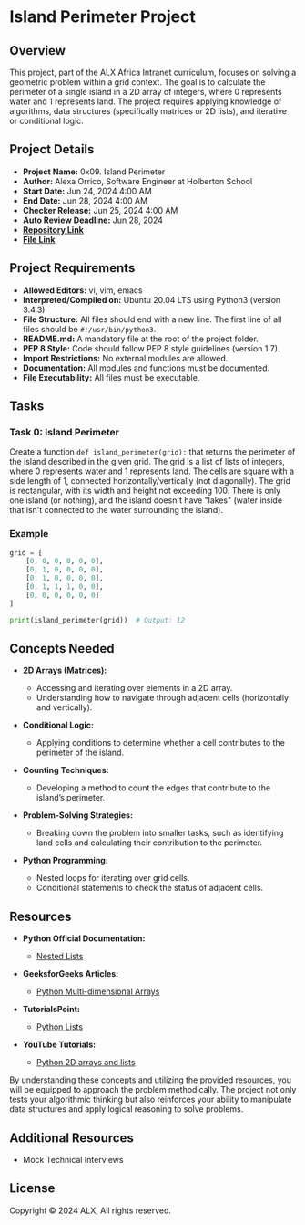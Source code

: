 # Island Perimeter Project

## Overview

This project, part of the ALX Africa Intranet curriculum, focuses on solving a geometric problem within a grid context. The goal is to calculate the perimeter of a single island in a 2D array of integers, where 0 represents water and 1 represents land. The project requires applying knowledge of algorithms, data structures (specifically matrices or 2D lists), and iterative or conditional logic.

## Project Details

- **Project Name:** 0x09. Island Perimeter
- **Author:** Alexa Orrico, Software Engineer at Holberton School
- **Start Date:** Jun 24, 2024 4:00 AM
- **End Date:** Jun 28, 2024 4:00 AM
- **Checker Release:** Jun 25, 2024 4:00 AM
- **Auto Review Deadline:** Jun 28, 2024
- **[Repository Link](https://github.com/fahde93/alx-interview/tree/master/0x09-island_perimeter)**
- **[File Link](https://github.com/fahde93/alx-interview/blob/master/0x09-island_perimeter/0-island_perimeter.py)**

## Project Requirements

- **Allowed Editors:** vi, vim, emacs
- **Interpreted/Compiled on:** Ubuntu 20.04 LTS using Python3 (version 3.4.3)
- **File Structure:** All files should end with a new line. The first line of all files should be `#!/usr/bin/python3`.
- **README.md:** A mandatory file at the root of the project folder.
- **PEP 8 Style:** Code should follow PEP 8 style guidelines (version 1.7).
- **Import Restrictions:** No external modules are allowed.
- **Documentation:** All modules and functions must be documented.
- **File Executability:** All files must be executable.

## Tasks

### Task 0: Island Perimeter

Create a function `def island_perimeter(grid):` that returns the perimeter of the island described in the given grid. The grid is a list of lists of integers, where 0 represents water and 1 represents land. The cells are square with a side length of 1, connected horizontally/vertically (not diagonally). The grid is rectangular, with its width and height not exceeding 100. There is only one island (or nothing), and the island doesn't have "lakes" (water inside that isn't connected to the water surrounding the island).

### Example

```python
grid = [
    [0, 0, 0, 0, 0, 0],
    [0, 1, 0, 0, 0, 0],
    [0, 1, 0, 0, 0, 0],
    [0, 1, 1, 1, 0, 0],
    [0, 0, 0, 0, 0, 0]
]

print(island_perimeter(grid))  # Output: 12
```

## Concepts Needed

- **2D Arrays (Matrices):**
  - Accessing and iterating over elements in a 2D array.
  - Understanding how to navigate through adjacent cells (horizontally and vertically).

- **Conditional Logic:**
  - Applying conditions to determine whether a cell contributes to the perimeter of the island.

- **Counting Techniques:**
  - Developing a method to count the edges that contribute to the island’s perimeter.

- **Problem-Solving Strategies:**
  - Breaking down the problem into smaller tasks, such as identifying land cells and calculating their contribution to the perimeter.

- **Python Programming:**
  - Nested loops for iterating over grid cells.
  - Conditional statements to check the status of adjacent cells.

## Resources

- **Python Official Documentation:**
  - [Nested Lists](https://docs.python.org/3/tutorial/introduction.html#lists)

- **GeeksforGeeks Articles:**
  - [Python Multi-dimensional Arrays](https://www.geeksforgeeks.org/python-multi-dimensional-arrays)

- **TutorialsPoint:**
  - [Python Lists](https://www.tutorialspoint.com/python/python_lists.htm)

- **YouTube Tutorials:**
  - [Python 2D arrays and lists](https://www.youtube.com/watch?v=hYzwCsKGRrg)

By understanding these concepts and utilizing the provided resources, you will be equipped to approach the problem methodically. The project not only tests your algorithmic thinking but also reinforces your ability to manipulate data structures and apply logical reasoning to solve problems.

## Additional Resources

- Mock Technical Interviews

## License

Copyright © 2024 ALX, All rights reserved.